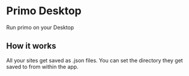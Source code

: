# Primo Desktop

Run primo on your Desktop

## How it works

All your sites get saved as .json files. You can set the directory they get saved to from within the app. 